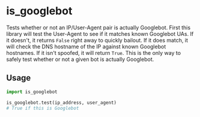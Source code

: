 # is_googlebot
Tests whether or not an IP/User-Agent pair is actually Googlebot.
First this library will test the User-Agent to see if it matches known
Googlebot UAs. If it doesn't, it returns `False` right away to 
quickly bailout. If it does match, it will check the DNS hostname of the
IP against known Googlebot hostnames. If it isn't spoofed, it will return
`True`. This is the only way to safely test whether or not a given bot is 
actually Googlebot.

## Usage
```python
import is_googlebot

is_googlebot.test(ip_address, user_agent)
# True if this is Googlebot
```
